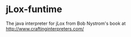 # jLox-funtime
The java interpreter for jLox from Bob Nystrom's book at http://www.craftinginterpreters.com/
